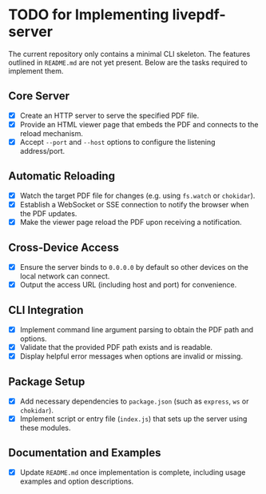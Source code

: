 # TODO for Implementing livepdf-server

The current repository only contains a minimal CLI skeleton. The features outlined in `README.md` are not yet present. Below are the tasks required to implement them.

## Core Server

- [x] Create an HTTP server to serve the specified PDF file.
- [x] Provide an HTML viewer page that embeds the PDF and connects to the reload mechanism.
- [x] Accept `--port` and `--host` options to configure the listening address/port.

## Automatic Reloading

- [x] Watch the target PDF file for changes (e.g. using `fs.watch` or `chokidar`).
- [x] Establish a WebSocket or SSE connection to notify the browser when the PDF updates.
- [x] Make the viewer page reload the PDF upon receiving a notification.

## Cross-Device Access

- [x] Ensure the server binds to `0.0.0.0` by default so other devices on the local network can connect.
- [x] Output the access URL (including host and port) for convenience.

## CLI Integration

- [x] Implement command line argument parsing to obtain the PDF path and options.
- [x] Validate that the provided PDF path exists and is readable.
- [x] Display helpful error messages when options are invalid or missing.

## Package Setup

- [x] Add necessary dependencies to `package.json` (such as `express`, `ws` or `chokidar`).
- [x] Implement script or entry file (`index.js`) that sets up the server using these modules.

## Documentation and Examples

- [x] Update `README.md` once implementation is complete, including usage examples and option descriptions.

